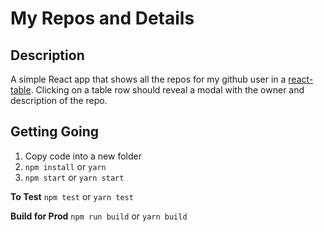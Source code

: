 # My Repos and Details

## Description

A simple React app that shows all the repos for my github user in a [react-table](https://github.com/react-tools/react-table). Clicking on a table row should reveal a modal with the owner and description of the repo.

## Getting Going

1.  Copy code into a new folder
2.  `npm install` or `yarn`
3.  `npm start` or `yarn start`

**To Test**
`npm test` or `yarn test`

**Build for Prod**
`npm run build` or `yarn build`

